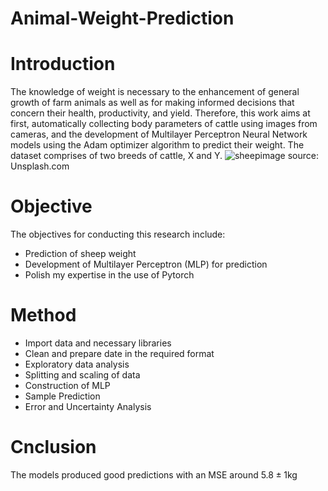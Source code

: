 # Animal-Weight-Prediction
# Introduction
The knowledge of weight is necessary to the enhancement of general growth of farm animals as well as for making informed decisions that concern their health, productivity, and yield. Therefore, this work aims at first, automatically collecting body parameters of cattle using images from cameras, and the development of Multilayer Perceptron Neural Network models using the Adam optimizer algorithm to predict their weight. The dataset comprises of two breeds of cattle, X and Y. 
![sheep](https://github.com/Suleman-Zack/Animal-Weight-Prediction/assets/63692930/87c96c10-2aa5-4e62-9b8b-7d97f1e463b6)image source: Unsplash.com
# Objective
The objectives for conducting this research include:
* Prediction of sheep weight
* Development of Multilayer Perceptron (MLP) for prediction
* Polish my expertise in the use of Pytorch

# Method
* Import data and necessary libraries
* Clean and prepare date in the required format
* Exploratory data analysis
* Splitting and scaling of data
* Construction of MLP
* Sample Prediction
* Error and Uncertainty Analysis
# Cnclusion
The models produced good predictions with an MSE around $5.8\pm1$kg
